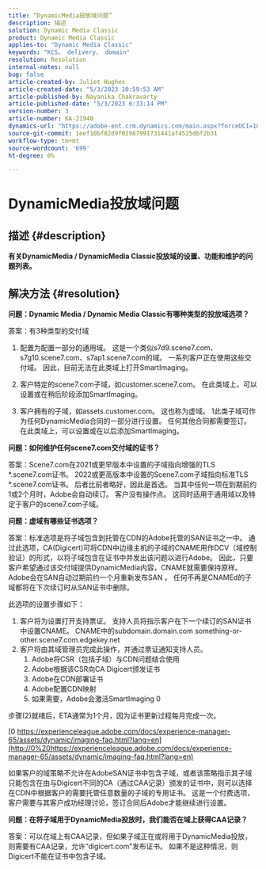 ```yaml
---
title: “DynamicMedia投放域问题”
description: 描述
solution: Dynamic Media Classic
product: Dynamic Media Classic
applies-to: "Dynamic Media Classic"
keywords: "KCS， delivery， domain"
resolution: Resolution
internal-notes: null
bug: false
article-created-by: Juliet Hughes
article-created-date: "5/3/2023 10:59:53 AM"
article-published-by: Nayanika Chakravarty
article-published-date: "5/3/2023 6:33:14 PM"
version-number: 3
article-number: KA-21940
dynamics-url: "https://adobe-ent.crm.dynamics.com/main.aspx?forceUCI=1&pagetype=entityrecord&etn=knowledgearticle&id=21e0929c-a1e9-ed11-a7c6-6045bd006079"
source-git-commit: 1eef10bf82d9f02987991731441af4525dbf2b31
workflow-type: tm+mt
source-wordcount: '699'
ht-degree: 0%

---
```


# DynamicMedia投放域问题

## 描述 {#description}


<b>有关DynamicMedia / DynamicMedia Classic投放域的设置、功能和维护的问题列表。</b>


## 解决方法 {#resolution}


<b>问题：Dynamic Media / Dynamic Media Classic有哪种类型的投放域选项？</b>

答案：有3种类型的交付域

1) 配置为配置一部分的通用域。 这是一个类似s7d9.scene7.com、s7g10.scene7.com、s7ap1.scene7.com的域。
一系列客户正在使用这些交付域。 因此，目前无法在此类域上打开SmartImaging。

2) 客户特定的scene7.com子域，如customer.scene7.com。 在此类域上，可以设置或在稍后阶段添加SmartImaging。

3) 客户拥有的子域，如assets.customer.com。 这也称为虚域。 1此类子域可作为任何DynamicMedia合同的一部分进行设置。 任何其他合同都需要签订。 在此类域上，可以设置或在以后添加SmartImaging。

<b>问题：如何维护任何scene7.com交付域的证书？</b>

答案：Scene7.com在2021或更早版本中设置的子域指向增强的TLS \*.scene7.com证书。 2022或更高版本中设置的Scene7.com子域指向标准TLS \*.scene7.com证书。 后者比前者略好，因此是首选。 当其中任何一项在到期前约1或2个月时，Adobe会自动续订。 客户没有操作点。 这同时适用于通用域以及特定于客户的scene7.com子域。

<b>问题：虚域有哪些证书选项？</b>

答案：标准选项是将子域包含到托管在CDN的Adobe托管的SAN证书之一中。 通过此选项，CA(Digicert)可将CDN中边缘主机的子域的CNAME用作DCV（域控制验证）的形式，以将子域包含在证书中并发出该问题以进行Adobe。 因此，只要客户希望通过该交付域提供DynamicMedia内容，CNAME就需要保持原样。 Adobe会在SAN自动过期前约一个月重新发布SAN 。 任何不再是CNAMEd的子域都将在下次续订时从SAN证书中删除。

此选项的设置步骤如下：

1. 客户将为设置打开支持票证。    支持人员将指示客户在下一个续订的SAN证书中设置CNAME。
CNAME中的subdomain.domain.com something-or-other.scene7.com.edgekey.net
2. 客户将由其域管理员完成此操作，并通过票证通知支持人员。
   1. Adobe将CSR（包括子域）与CDN问题结合使用
   2. Adobe根据该CSR向CA Digicert颁发证书
   3. Adobe在CDN部署证书
   4. Adobe配置CDN映射
   5. 如果需要，Adobe会激活SmartImaging 0


步骤(2)就绪后，ETA通常为1个月，因为证书更新过程每月完成一次。

[0 https://experienceleague.adobe.com/docs/experience-manager-65/assets/dynamic/imaging-faq.html?lang=en](http://0%20https://experienceleague.adobe.com/docs/experience-manager-65/assets/dynamic/imaging-faq.html?lang=en)

如果客户的域策略不允许在AdobeSAN证书中包含子域，或者该策略指示其子域只能包含在由与Digicert不同的CA（通过CAA记录）颁发的证书中，则可以选择在CDN中根据客户的需要托管任意数量的子域的专用证书。 这是一个付费选项，客户需要与其客户成功经理讨论，签订合同后Adobe才能继续进行设置。

<b>问题：在将子域用于DynamicMedia投放时，我们能否在域上获得CAA记录？</b>

答案：可以在域上有CAA记录，但如果子域正在或将用于DynamicMedia投放，则需要有CAA记录，允许“digicert.com”发布证书。 如果不是这种情况，则Digicert不能在证书中包含子域。
